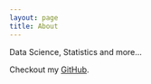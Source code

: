 ```yaml
---
layout: page
title: About
---
```


Data Science, Statistics and more...

Checkout my [GitHub](https://github.com/henriwoodcock).
